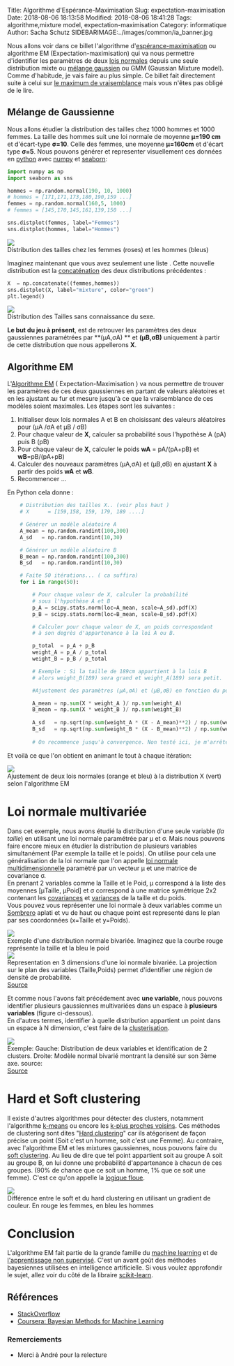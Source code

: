 Title: Algorithme d'Espérance-Maximisation
Slug: expectation-maximisation
Date: 2018-08-06 18:13:58
Modified: 2018-08-06 18:41:28
Tags: algorithme,mixture model, expectation-maximisation
Category: informatique
Author: Sacha Schutz
SIDEBARIMAGE:../images/common/ia_banner.jpg

Nous allons voir dans ce billet l'algorithme d'[espérance-maximisation](https://fr.wikipedia.org/wiki/Algorithme_esp%C3%A9rance-maximisation) ou algorithme EM (Expectation-maximisation) qui va nous permettre d'identifier les paramètres de deux [lois normales](https://fr.wikipedia.org/wiki/Loi_normale) depuis une seule distribution mixte ou [mélange gaussien](https://fr.wikipedia.org/wiki/Mod%C3%A8le_de_m%C3%A9lange_gaussien) ou GMM (Gaussian Mixture model). 
Comme d'habitude, je vais faire au plus simple. Ce billet fait directement suite à celui sur [le maximum de vraisemblance](maximum-de-vraissemblance.html) mais vous n'êtes pas obligé de le lire.

## Mélange de Gaussienne
Nous allons étudier la distribution des tailles chez 1000 hommes et 1000 femmes. La taille des hommes suit une loi normale de moyenne **μ=190 cm** et d'écart-type **σ=10**. Celle des femmes, une moyenne **μ=160cm** et d'écart type **σ=5**.
Nous pouvons générer et representer visuellement ces données en [python](https://www.python.org/) avec [numpy](http://www.numpy.org/) et [seaborn](https://seaborn.pydata.org/): 

```python    
import numpy as np
import seaborn as sns

hommes = np.random.normal(190, 10, 1000)
# hommes = [171,171,173,180,190,159 ...]
femmes = np.random.normal(160,5, 1000)
# femmes = [145,170,145,161,139,150 ...]

sns.distplot(femmes, label="Femmes")
sns.distplot(hommes, label="Hommes")
```

<div class="figure">
<img src="../images/mixture_model/hommes_femmes.png" />
<div class="legend"> Distribution des tailles chez les femmes (roses) et les hommes (bleus) </div>
</div>

Imaginez maintenant que vous avez seulement une liste . Cette nouvelle distribution est la [concaténation](https://fr.wikipedia.org/wiki/Concat%C3%A9nation) des deux distributions précédentes : 

```python   
X  = np.concatenate((femmes,hommes))
sns.distplot(X, label="mixture", color="green")
plt.legend()
```

<div class="figure">
<img src="../images/mixture_model/mixture.png" />
<div class="legend"> Distribution des Tailles sans connaissance du sexe. </div>
</div>

**Le but du jeu à présent**, est de retrouver les paramètres des deux gaussiennes paramétrées par **(μA,σA) ** et **(μB,σB)** uniquement à partir de cette distribution que nous appellerons **X**.

## Algorithme EM 
L'[Algorithme EM](https://fr.wikipedia.org/wiki/Algorithme_esp%C3%A9rance-maximisation) ( Expectation-Maximisation ) va nous permettre de trouver les paramètres de ces deux gaussiennes en partant de valeurs aléatoires et en les ajustant au fur et mesure jusqu'à ce que la vraisemblance de ces modèles soient maximales. Les étapes sont les suivantes :    

1. Initialiser deux lois normales A et B en choisissant des valeurs aléatoires pour (μA /σA et μB / σB)  
2. Pour chaque valeur de **X**, calculer sa probabilité sous l'hypothèse A (pA) puis B (pB)
3. Pour chaque valeur de **X**, calculer le poids **wA** = pA/(pA+pB) et **wB**=pB/(pA+pB) 
4. Calculer des nouveaux paramètres (μA,σA) et (μB,σB) en ajustant **X** à partir des poids **wA** et **wB**.
5. Recommencer ...

En Python cela donne : 

```python   
    # Distribution des tailles X.. (voir plus haut )
    # X      = [159,158, 159, 179, 189 ....]

    # Générer un modèle aléatoire A 
    A_mean = np.random.randint(100,300)
    A_sd   = np.random.randint(10,30)

    # Générer un modèle aléatoire B   
    B_mean = np.random.randint(100,300)
    B_sd   = np.random.randint(10,30)

    # Faite 50 itérations... ( ca suffira)
    for i in range(50):

        # Pour chaque valeur de X, calculer la probabilité 
        # sous l'hypothèse A et B
        p_A = scipy.stats.norm(loc=A_mean, scale=A_sd).pdf(X)
        p_B = scipy.stats.norm(loc=B_mean, scale=B_sd).pdf(X)

        # Calculer pour chaque valeur de X, un poids correspondant 
        # à son degrès d'appartenance à la loi A ou B.

        p_total  = p_A + p_B 
        weight_A = p_A / p_total
        weight_B = p_B / p_total

        # Exemple : Si la taille de 189cm appartient à la lois B 
        # alors weight_B(189) sera grand et weight_A(189) sera petit.

        #Ajustement des paramètres (μA,σA) et (μB,σB) en fonction du poids.

        A_mean = np.sum(X * weight_A )/ np.sum(weight_A)
        B_mean = np.sum(X * weight_B )/ np.sum(weight_B)
        
        A_sd   = np.sqrt(np.sum(weight_A * (X - A_mean)**2) / np.sum(weight_A))
        B_sd   = np.sqrt(np.sum(weight_B * (X - B_mean)**2) / np.sum(weight_B))
    
        # On recommence jusqu'à convergence. Non testé ici, je m'arrête à 50 iterations.

```

Et voilà ce que l'on obtient en animant le tout à chaque itération:    
    
<div class="figure">
<img src="../images/mixture_model/em_algo.gif" />
<div class="legend"> Ajustement de deux lois normales (orange et bleu) à la distribution X (vert) selon l'algorithme EM </div>
</div>


# Loi normale multivariée
Dans cet exemple, nous avons étudié la distribution d'une seule variable (*la taille*) en utilisant une loi normale paramétrée par μ et σ. 
Mais nous pouvons faire encore mieux en étudier la distribution de plusieurs variables simultanément (Par exemple la taille et le poids). On utilise pour cela une généralisation de la loi normale que l'on appelle [loi normale multidimensionnelle](https://fr.wikipedia.org/wiki/Loi_normale_multidimensionnelle) paramètré par un vecteur μ et une matrice de covariance σ.     
En prenant 2 variables comme la Taille et le Poid, μ correspond à la liste des moyennes [μTaille, μPoid] et σ correspond à une matrice symétrique 2x2 contenant les [covariances](https://fr.wikipedia.org/wiki/Covariance) et [variances](https://fr.wikipedia.org/wiki/Variance_(statistiques_et_probabilit%C3%A9s)) de la taille et du poids.    
Vous pouvez vous représenter une loi normale à deux variables comme un [Sombrero](https://fr.wikipedia.org/wiki/Sombrero) aplati et vu de haut ou chaque point est representé dans le plan par ses coordonnées (x=Taille et y=Poids).

<div class="figure">
<img src="../images/mixture_model/bivariate.png" />
<div class="legend"> Exemple d'une distribution normale bivariée. Imaginez que la courbe rouge représente la taille et la bleu le poid </div>
</div>

<div class="figure">
<img src="../images/mixture_model/bivariate_gaussian.png" />
<div class="legend"> Representation en 3 dimensions d'une loi normale bivariée. La projection sur le plan des variables (Taille,Poids) permet d'identifier une région de densité de probabilité. </br><a href="https://scipython.com/blog/visualizing-the-bivariate-gaussian-distribution/"> Source </a> </div>
</div>

Et comme nous l'avons fait précédement avec **une variable**, nous pouvons identifier plusieurs gaussiennes multivariées dans un espace à **plusieurs variables** (figure ci-dessous).     
En d'autres termes, identifier à quelle distribution appartient un point dans un espace à N dimension, c'est faire de la [clusterisation](https://fr.wikipedia.org/wiki/Partitionnement_de_donn%C3%A9es).


<div class="figure">
<img src="../images/mixture_model/bivariate2.png" />
<div class="legend"> Exemple: Gauche: Distribution de deux variables et identification de 2 clusters. Droite: Modèle normal bivarié montrant la densité sur son 3ème axe.  source: <br/><a href="https://www.sciencedirect.com/science/article/pii/S0167947315000171">Source</a>  </div>
</div>

# Hard et Soft clustering
Il existe d'autres algorithmes pour détecter des clusters, notamment l'algorithme [k-means](https://fr.wikipedia.org/wiki/K-moyennes) ou encore les [k-plus proches voisins](https://fr.wikipedia.org/wiki/M%C3%A9thode_des_k_plus_proches_voisins). Ces méthodes de clustering sont dites "[Hard clustering](https://www.youtube.com/watch?v=xtDMHPVDDKk)" car ils atégorisent de façon précise un point (Soit c'est un homme, soit c'est une Femme). Au contraire, avec l'algorithme EM et les mixtures gaussiennes, nous pouvons faire du [soft clustering](https://www.youtube.com/watch?v=xtDMHPVDDKk). Au lieu de dire que tel point appartient soit au groupe A soit au groupe B, on lui donne une probabilité d'appartenance à chacun de ces groupes. (90% de chance que ce soit un homme, 1% que ce soit une femme). C'est ce qu'on appelle la [logique floue](https://fr.wikipedia.org/wiki/Logique_floue).

<div class="figure">
<img src="../images/mixture_model/clustering.png" />
<div class="legend"> Différence entre le soft et du hard clustering en utilisant un gradient de couleur. En rouge les femmes, en bleu les hommes </div>
</div>

# Conclusion 
L'algorithme EM fait partie de la grande famille du [machine learning](https://fr.wikipedia.org/wiki/Apprentissage_automatique) et de [l'apprentissage non supervisé](https://fr.wikipedia.org/wiki/Apprentissage_non_supervis%C3%A9). C'est un avant goût des méthodes bayesiennes utilisées en intelligence artificielle. Si vous voulez approfondir le sujet, allez voir du côté de la libraire [scikit-learn](http://scikit-learn.org/stable/modules/mixture.html). 

## Références

- [StackOverflow](https://stackoverflow.com/questions/11808074/what-is-an-intuitive-explanation-of-the-expectation-maximization-technique)
- [Coursera: Bayesian Methods for Machine Learning](https://www.coursera.org/learn/bayesian-methods-in-machine-learning)

### Remerciements
- Merci à André pour la relecture